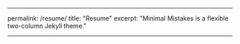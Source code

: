 
---
permalink: /resume/
title: "Resume"
excerpt: "Minimal Mistakes is a flexible two-column Jekyll theme."

---
